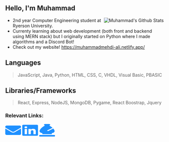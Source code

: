 ## Hello, I'm Muhammad

<img align='right' src="https://github-readme-stats.vercel.app/api?username=a-knaw-knee-mus&theme=tokyonight&show_icons=true" alt="Muhammad's Github Stats"></img>

- 2nd year Computer Engineering student at Ryerson University.
- Currenty learning about web development (both front and backend using MERN stack) but I originally started on Python where I made algorithms and a Discord Bot!
- Check out my website! https://muhammadmehdi-ali.netlify.app/

## Languages
> JavaScript, Java, Python, HTML, CSS, C, VHDL, Visual Basic, PBASIC

## Libraries/Frameworks
> React, Express, NodeJS, MongoDB, Pygame, React Boostrap, Jquery

### Relevant Links:
<a href="mailto:m30ali@ryerson.ca"><img src="logos/envelope.svg" height="40" width="50"/></a>
<a href="https://www.linkedin.com/in/muhammad-mehdi-ali-8bb5491b6/"><img src="logos/linkedin.svg" height="40" width="50"/></a>
<a href="https://www.chess.com/member/poggywoggy"><img src="logos/chess.svg" height="40" width="50"/></a>
